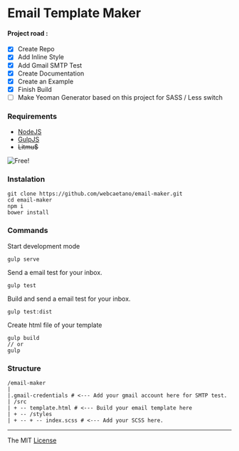 # Email Template Maker 

#### Project road : 

- [x] Create Repo
- [x] Add Inline Style
- [x] Add Gmail SMTP Test
- [x] Create Documentation
- [x] Create an Example
- [x] Finish Build
- [ ] Make Yeoman Generator based on this project for SASS / Less switch

### Requirements

- [NodeJS](https://nodejs.org)
- [GulpJS](https://github.com/gulpjs/gulp/blob/master/docs/getting-started.md)
- ~~Litmu$~~

![Free!](http://i.imgur.com/u25kDb5.jpg)

### Instalation

```
git clone https://github.com/webcaetano/email-maker.git
cd email-maker
npm i
bower install
```

### Commands 

Start development mode
```
gulp serve
```


Send a email test for your inbox.
```
gulp test
```


Build and send a email test for your inbox.
```
gulp test:dist
```

Create html file of your template 
```
gulp build
// or
gulp 
```

### Structure 

```
/email-maker
|
|.gmail-credentials # <--- Add your gmail account here for SMTP test.
| /src
| + -- template.html # <--- Build your email template here
| + -- /styles
| + -- + -- index.scss # <--- Add your SCSS here.
```


---------------------------------

The MIT [License](https://raw.githubusercontent.com/webcaetano/email-maker/master/LICENSE.md)
